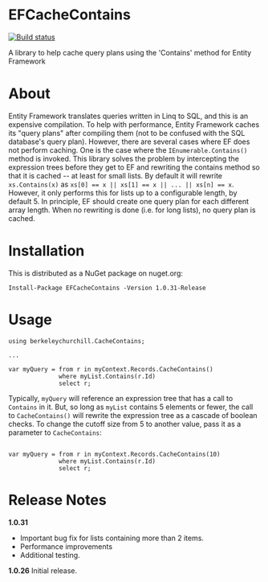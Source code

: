 # EFCacheContains

[![Build status](https://ci.appveyor.com/api/projects/status/d2aj00i8de4thr0e/branch/master?svg=true)](https://ci.appveyor.com/project/bchurchill/efcachecontains/branch/master)

A library to help cache query plans using the 'Contains' method for Entity Framework

# About

Entity Framework translates queries written in Linq to SQL, and this is an expensive compilation.  To help with performance, Entity Framework caches its "query plans" after compiling them (not to be confused with the SQL database's query plan).  However, there are several cases where EF does not perform caching.  One is the case where the `IEnumerable.Contains()` method is invoked.  This library solves the problem by intercepting the expression trees before they get to EF and rewriting the contains method so that it is cached -- at least for small lists.  By default it will rewrite `xs.Contains(x)` as `xs[0] == x || xs[1] == x || ... || xs[n] == x`.  However, it only performs this for lists up to a configurable length, by default 5.  In principle, EF should create one query plan for each different array length.  When no rewriting is done (i.e. for long lists), no query plan is cached.

# Installation

This is distributed as a NuGet package on nuget.org:

```
Install-Package EFCacheContains -Version 1.0.31-Release
```

# Usage

```
using berkeleychurchill.CacheContains;

...

var myQuery = from r in myContext.Records.CacheContains()
              where myList.Contains(r.Id)
              select r;
```

Typically, `myQuery` will reference an expression tree that has a call to `Contains` in it.  But, so long as `myList` contains 5 elements or fewer, the call to `CacheContains()` will rewrite the expression tree as a cascade of boolean checks.  To change the cutoff size from 5 to another value, pass it as a parameter to `CacheContains`:

```

var myQuery = from r in myContext.Records.CacheContains(10)
              where myList.Contains(r.Id)
              select r;
```

# Release Notes

**1.0.31** 
  * Important bug fix for lists containing more than 2 items.
  * Performance improvements
  * Additional testing.

**1.0.26** Initial release.

